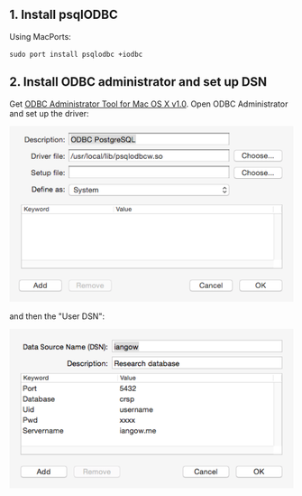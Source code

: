 

## 1. Install psqlODBC

Using MacPorts:

```
sudo port install psqlodbc +iodbc
```

## 2. Install ODBC administrator and set up DSN

Get [ODBC Administrator Tool for Mac OS X v1.0](https://support.apple.com/kb/DL895?locale=en_US).
Open ODBC Administrator and set up the driver:

![](driver.png?raw=true)

and then the "User DSN":

![](user_dsn.png?raw=true)

